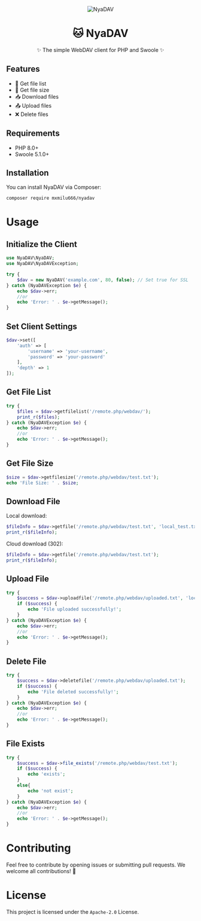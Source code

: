 <div align="center">

![NyaDAV](https://socialify.git.ci/Mxmilu666/NyaDAV/image?description=1&forks=1&issues=1&language=1&name=1&owner=1&pulls=1&stargazers=1&theme=Auto)

# 🐱 NyaDAV

✨ The simple WebDAV client for PHP and Swoole ✨

</div>

## Features

- 📄 Get file list
- 📏 Get file size
- 📥 Download files
- 📤 Upload files
- ❌ Delete files

## Requirements

- PHP 8.0+
- Swoole 5.1.0+

## Installation

You can install NyaDAV via Composer:

```sh
composer require mxmilu666/nyadav
```

# Usage

## Initialize the Client

```php
use NyaDAV\NyaDAV;
use NyaDAV\NyaDAVException;

try {
    $dav = new NyaDAV('example.com', 80, false); // Set true for SSL
} catch (NyaDAVException $e) {
    echo $dav->err;
    //or
    echo 'Error: ' . $e->getMessage();
}
```

## Set Client Settings
```php
$dav->set([
    'auth' => [
        'username' => 'your-username',
        'password' => 'your-password'
    ],
    'depth' => 1
]);
```

## Get File List
```php
try {
    $files = $dav->getfilelist('/remote.php/webdav/');
    print_r($files);
} catch (NyaDAVException $e) {
    echo $dav->err;
    //or
    echo 'Error: ' . $e->getMessage();
}

```

## Get File Size
```php
$size = $dav->getfilesize('/remote.php/webdav/test.txt');
echo 'File Size: ' . $size;

```

## Download File
Local download:
```php
$fileInfo = $dav->getfile('/remote.php/webdav/test.txt', 'local_test.txt');
print_r($fileInfo);

```
Cloud download (302):
```php
$fileInfo = $dav->getfile('/remote.php/webdav/test.txt');
print_r($fileInfo);

```

## Upload File
```php
try {
    $success = $dav->uploadfile('/remote.php/webdav/uploaded.txt', 'local_upload.txt');
    if ($success) {
        echo 'File uploaded successfully!';
    }
} catch (NyaDAVException $e) {
    echo $dav->err;
    //or
    echo 'Error: ' . $e->getMessage();
}

```

## Delete File
```php
try {
    $success = $dav->deletefile('/remote.php/webdav/uploaded.txt');
    if ($success) {
        echo 'File deleted successfully!';
    }
} catch (NyaDAVException $e) {
    echo $dav->err;
    //or
    echo 'Error: ' . $e->getMessage();
}

```

## File Exists
```php
try {
    $success = $dav->file_exists('/remote.php/webdav/test.txt');
    if ($success) {
        echo 'exists';
    }
    else{
        echo 'not exist';
    }
} catch (NyaDAVException $e) {
    echo $dav->err;
    //or
    echo 'Error: ' . $e->getMessage();
}

```

# Contributing

Feel free to contribute by opening issues or submitting pull requests. We welcome all contributions! 🌟

# License

This project is licensed under the `Apache-2.0` License.